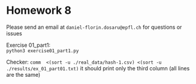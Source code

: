 # Homework 8

Please send an email at `daniel-florin.dosaru@epfl.ch` for questions or issues   

Exercise 01_part1:     
`python3 exercise01_part1.py`  

Checker: `comm  <(sort -u ./real_data/hash-1.csv) <(sort -u ./results/ex_01_part01.txt)`  it should print only the third column (all lines are the same)    
